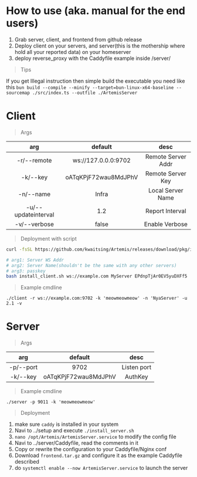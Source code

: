 # How to use (aka. manual for the end users)

1. Grab server, client, and frontend from github release
2. Deploy client on your servers, and server(this is the mothership where hold all your reported data) on your homeserver
3. deploy reverse_proxy with the Caddyfile example inside /server/

> Tips

If you get Illegal instruction then simple build the executable you need like this
`bun build --compile --minify --target=bun-linux-x64-baseline --sourcemap ./src/index.ts --outfile ./ArtemisServer`

# Client

> Args

|arg|default|desc|
|    :----:   |    :----:   |    :----:   |
|-r/--remote|ws://127.0.0.0:9702|Remote Server Addr|
|-k/--key|oATqKPjF72wau8MdJPhV|Remote Server Key|
|-n/--name|Infra|Local Server Name|
|-u/--updateinterval|1.2|Report Interval|
|-v/--verbose|false|Enable Verbose|

> Deployment with script

```bash
curl -fsSL https://github.com/kwaitsing/Artemis/releases/download/pkg/install_client.sh >install_client.sh

# arg1: Server WS Addr
# arg2: Server Name(shouldn't be the same with any other servers)
# arg3: passkey
bash install_client.sh ws://example.com MyServer EPdnpTjAr0EV5yuDXFf5
```

> Example cmdline

`./client -r ws://example.com:9702 -k 'meowmeowmeow' -n 'NyaServer' -u 2.1 -v`

# Server

> Args

|arg|default|desc|
|    :----:   |    :----:   |    :----:   |
|-p/--port|9702|Listen port|
|-k/--key|oATqKPjF72wau8MdJPhV|AuthKey|

> Example cmdline

`./server -p 9011 -k 'meowmeowmeow'`

> Deployment

1. make sure `caddy` is installed in your system
2. Navi to ../setup and execute `./install_server.sh`
3. `nano /opt/Artemis/ArtemisServer.service` to modify the config file
4. Navi to ../server/Caddyfile, read the comments in it
5. Copy or rewrite the configuration to your Caddyfile/Nginx conf
6. Download `frontend.tar.gz` and configure it as the example Caddyfile described
7. do `systemctl enable --now ArtemisServer.service` to launch the server